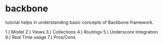 backbone
========

tutorial helps in understanding basic concepts of Backbone framework.

1.) Model
2.) Views
3.) Collections
4.) Routings
5.) Underscore Integration
6.) Real Time usage 
7.)  Pros/Cons

